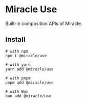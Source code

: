 # Miracle Use

Built-in composition APIs of Miracle.

## Install

```shell
# with npm
npm i @miracle/use

# with yarn
yarn add @miracle/use

# with pnpm
pnpm add @miracle/use

# with Bun
bun add @miracle/use
```
